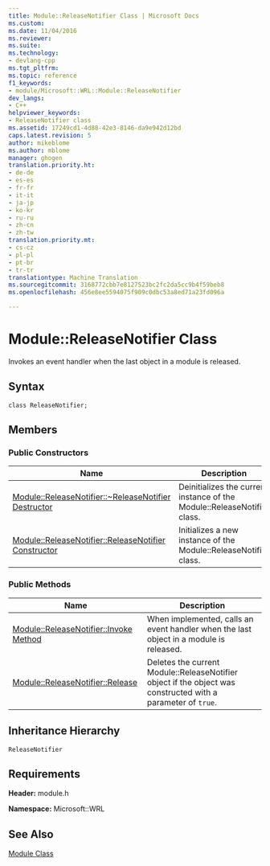 ```yaml
---
title: Module::ReleaseNotifier Class | Microsoft Docs
ms.custom: 
ms.date: 11/04/2016
ms.reviewer: 
ms.suite: 
ms.technology:
- devlang-cpp
ms.tgt_pltfrm: 
ms.topic: reference
f1_keywords:
- module/Microsoft::WRL::Module::ReleaseNotifier
dev_langs:
- C++
helpviewer_keywords:
- ReleaseNotifier class
ms.assetid: 17249cd1-4d88-42e3-8146-da9e942d12bd
caps.latest.revision: 5
author: mikeblome
ms.author: mblome
manager: ghogen
translation.priority.ht:
- de-de
- es-es
- fr-fr
- it-it
- ja-jp
- ko-kr
- ru-ru
- zh-cn
- zh-tw
translation.priority.mt:
- cs-cz
- pl-pl
- pt-br
- tr-tr
translationtype: Machine Translation
ms.sourcegitcommit: 3168772cbb7e8127523bc2fc2da5cc9b4f59beb8
ms.openlocfilehash: 456e8ee5594075f909c0dbc53a8ed71a23fd096a

---
```

# Module::ReleaseNotifier Class
Invokes an event handler when the last object in a module is released.  
  
## Syntax  
  
```  
class ReleaseNotifier;  
```  
  
## Members  
  
### Public Constructors  
  
|Name|Description|  
|----------|-----------------|  
|[Module::ReleaseNotifier::~ReleaseNotifier Destructor](../windows/module-releasenotifier-tilde-releasenotifier-destructor.md)|Deinitializes the current instance of the Module::ReleaseNotifier class.|  
|[Module::ReleaseNotifier::ReleaseNotifier Constructor](../windows/module-releasenotifier-releasenotifier-constructor.md)|Initializes a new instance of the Module::ReleaseNotifier class.|  
  
### Public Methods  
  
|Name|Description|  
|----------|-----------------|  
|[Module::ReleaseNotifier::Invoke Method](../windows/module-releasenotifier-invoke-method.md)|When implemented, calls an event handler when the last object in a module is released.|  
|[Module::ReleaseNotifier::Release](../windows/module-releasenotifier-release.md)|Deletes the current Module::ReleaseNotifier object if the object was constructed with a parameter of `true`.|  
  
## Inheritance Hierarchy  
 `ReleaseNotifier`  
  
## Requirements  
 **Header:** module.h  
  
 **Namespace:** Microsoft::WRL
 
 ## See Also
 [Module Class](../windows/module-class.md)


<!--HONumber=Jan17_HO1-->


